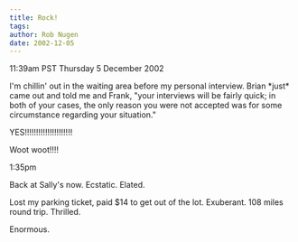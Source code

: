 ```yaml
---
title: Rock!
tags: 
author: Rob Nugen
date: 2002-12-05
---
```


<p class=date>11:39am PST Thursday 5 December 2002</p>

<p>I'm chillin' out in the waiting area before my personal interview.
Brian *just* came out and told me and Frank, "your interviews will be
fairly quick; in both of your cases, the only reason you were not
accepted was for some circumstance regarding your situation."</p>

<p>YES!!!!!!!!!!!!!!!!!!!!!</p>

<p>Woot woot!!!!</p>

<p class=date>1:35pm</p>

<p>Back at Sally's now.  Ecstatic.  Elated.</p>

<p>Lost my parking ticket, paid $14 to get out of the lot.  Exuberant.
108 miles round trip.  Thrilled.</p>

<p>Enormous.</p>

